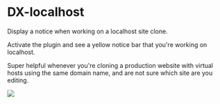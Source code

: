 DX-localhost
============

Display a notice when working on a localhost site clone.

Activate the plugin and see a yellow notice bar that you're working on localhost.

Super helpful whenever you're cloning a production website with virtual hosts using the same domain name, and are not sure which site are you editing.

![](https://github.com/mpeshev/DX-localhost/blob/master/screenshot.png)
